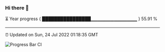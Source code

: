 ### Hi there 👋

⏳ Year progress { ████████████████▁▁▁▁▁▁▁▁▁▁▁▁▁▁ } 55.91 %

---

⏰ Updated on Sun, 24 Jul 2022 01:18:35 GMT

![Progress Bar CI](https://github.com/liununu/liununu/workflows/Progress%20Bar%20CI/badge.svg)
